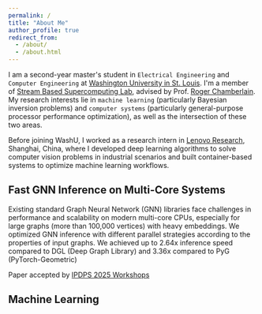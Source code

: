 ```yaml
---
permalink: /
title: "About Me"
author_profile: true
redirect_from: 
  - /about/
  - /about.html
---
```


I am a second-year master's student in `Electrical Engineering` and `Computer Engineering` at [Washington University in St. Louis](https://washu.edu). I'm a member of [Stream Based Supercomputing Lab](https://sbs.wustl.edu), advised by Prof. [Roger Chamberlain](https://www.ccrc.wustl.edu/~roger/). My research interests lie in `machine learning` (particularly Bayesian inversion problems) and `computer systems` (particularly general-purpose processor performance optimization), as well as the intersection of these two areas. 

Before joining WashU, I worked as a research intern in [Lenovo Research](https://research.lenovo.com/webapp/view_English/researchField.html), Shanghai, China, where I developed deep learning algorithms to solve computer vision problems in industrial scenarios and built container-based systems to optimize machine learning workflows.



## Fast GNN Inference on Multi-Core Systems

Existing standard Graph Neural Network (GNN) libraries face challenges in performance and scalability on modern multi-core CPUs, especially for large graphs (more than 100,000 vertices) with heavy embeddings. We optimized GNN inference with different parallel strategies according to the properties of input graphs. We achieved up to 2.64x inference speed compared to DGL (Deep Graph Library) and 3.36x compared to PyG (PyTorch-Geometric)

Paper accepted by [IPDPS 2025 Workshops](https://www.ipdps.org/ipdps2025/2025-workshops.html)


## Machine Learning







